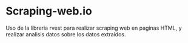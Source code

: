 # Scraping-web.io
Uso de la libreria rvest para realizar scraping web en paginas HTML, y realizar analisis datos sobre los datos extraidos.

